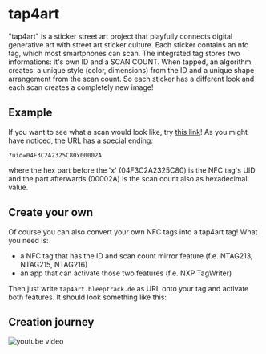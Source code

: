 # tap4art
"tap4art" is a sticker street art project that playfully connects digital generative art with street art sticker culture. Each sticker contains an nfc tag, which most smartphones can scan. The integrated tag stores two informations: it's own ID and a SCAN COUNT. When tapped, an algorithm creates: a unique style (color, dimensions) from the ID and a unique shape arrangement from the scan count. So each sticker has a different look and each scan creates a completely new image! 

## Example
If you want to see what a scan would look like, try [this link](https://tap4art.bleeptrack.de/?uid=04F3C2A2325C80x00002A)!
As you might have noticed, the URL has a special ending:
```
?uid=04F3C2A2325C80x00002A
```
where the hex part before the 'x' (04F3C2A2325C80) is the NFC tag's UID and the part afterwards (00002A) is the scan count also as hexadecimal value.

## Create your own
Of course you can also convert your own NFC tags into a tap4art tag! 
What you need is:
  - a NFC tag that has the ID and scan count mirror feature (f.e. NTAG213, NTAG215, NTAG216)
  - an app that can activate those two features (f.e. NXP TagWriter)

Then just write ```tap4art.bleeptrack.de``` as URL onto your tag and activate both features. It should look something like this:

## Creation journey
![youtube video](https://youtu.be/G-BeRXeH5V0)
